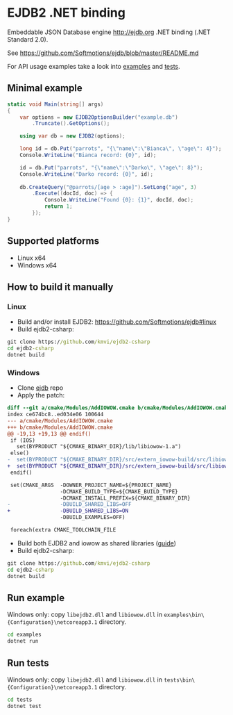 # EJDB2 .NET binding

Embeddable JSON Database engine http://ejdb.org .NET binding (.NET Standard 2.0).

See https://github.com/Softmotions/ejdb/blob/master/README.md

For API usage examples take a look into [examples](https://github.com/kmvi/ejdb2-csharp/blob/master/examples/Program.cs) and [tests](https://github.com/kmvi/ejdb2-csharp/tree/master/tests).

## Minimal example

``` csharp
static void Main(string[] args)
{
    var options = new EJDB2OptionsBuilder("example.db")
        .Truncate().GetOptions();

    using var db = new EJDB2(options);

    long id = db.Put("parrots", "{\"name\":\"Bianca\", \"age\": 4}");
    Console.WriteLine("Bianca record: {0}", id);

    id = db.Put("parrots", "{\"name\":\"Darko\", \"age\": 8}");
    Console.WriteLine("Darko record: {0}", id);
    
    db.CreateQuery("@parrots/[age > :age]").SetLong("age", 3)
        .Execute((docId, doc) => {
            Console.WriteLine("Found {0}: {1}", docId, doc);
            return 1;
        });
}
```

## Supported platforms

* Linux x64
* Windows x64

## How to build it manually

### Linux

- Build and/or install EJDB2: https://github.com/Softmotions/ejdb#linux
- Build ejdb2-csharp:

``` cmd
git clone https://github.com/kmvi/ejdb2-csharp
cd ejdb2-csharp
dotnet build
```

### Windows

- Clone [ejdb](https://github.com/Softmotions/ejdb) repo
- Apply the patch:

``` diff
diff --git a/cmake/Modules/AddIOWOW.cmake b/cmake/Modules/AddIOWOW.cmake
index ce674bc8..ed034e06 100644
--- a/cmake/Modules/AddIOWOW.cmake
+++ b/cmake/Modules/AddIOWOW.cmake
@@ -19,13 +19,13 @@ endif()
 if (IOS)
   set(BYPRODUCT "${CMAKE_BINARY_DIR}/lib/libiowow-1.a")
 else()
-  set(BYPRODUCT "${CMAKE_BINARY_DIR}/src/extern_iowow-build/src/libiowow-1.a")
+  set(BYPRODUCT "${CMAKE_BINARY_DIR}/src/extern_iowow-build/src/libiowow.dll.a")
 endif()

 set(CMAKE_ARGS  -DOWNER_PROJECT_NAME=${PROJECT_NAME}
                 -DCMAKE_BUILD_TYPE=${CMAKE_BUILD_TYPE}
                 -DCMAKE_INSTALL_PREFIX=${CMAKE_BINARY_DIR}
-                -DBUILD_SHARED_LIBS=OFF
+                -DBUILD_SHARED_LIBS=ON
                 -DBUILD_EXAMPLES=OFF)

 foreach(extra CMAKE_TOOLCHAIN_FILE
```

- Build both EJDB2 and iowow as shared libraries ([guide](https://github.com/Softmotions/ejdb/blob/master/WINDOWS.md))
- Build ejdb2-csharp:

``` cmd
git clone https://github.com/kmvi/ejdb2-csharp
cd ejdb2-csharp
dotnet build
```

## Run example

Windows only: copy `libejdb2.dll` and `libiowow.dll` in `examples\bin\{Configuration}\netcoreapp3.1` directory.

``` cmd
cd examples
dotnet run
```

## Run tests

Windows only: copy `libejdb2.dll` and `libiowow.dll` in `tests\bin\{Configuration}\netcoreapp3.1` directory.

``` cmd
cd tests
dotnet test
```
